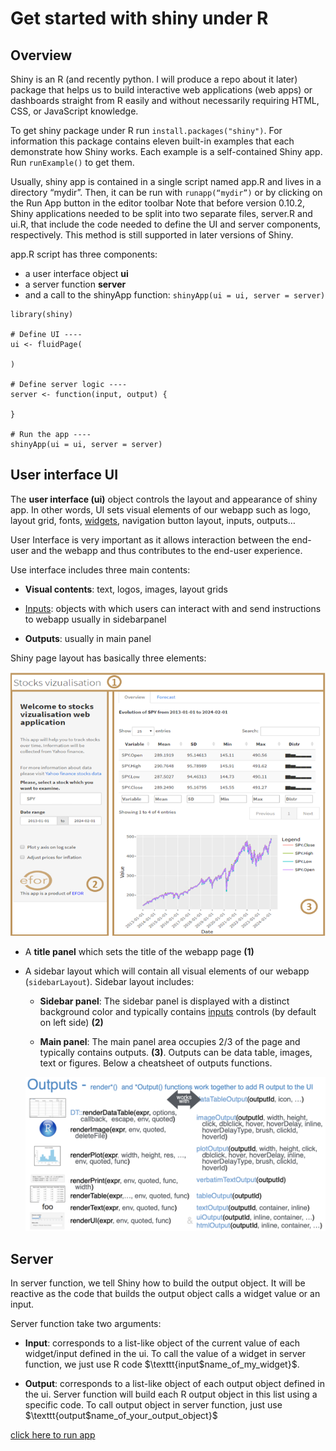# Get started with shiny under R

## Overview
Shiny is an R (and recently python. I will produce a repo about it later) package that helps us to build interactive web applications (web apps) or dashboards straight from R easily and without necessarily requiring HTML, CSS, or JavaScript knowledge.

To get shiny package under R run $\texttt{install.packages("shiny")}$. For information this package contains eleven built-in examples that each demonstrate how Shiny works. Each example is a self-contained Shiny app. Run $\texttt{runExample()}$ to get them.

Usually, shiny app is contained in a single script named app.R and lives in a directory “mydir”. Then, it can be run with $\texttt{runapp(“mydir”)}$ or by clicking on the Run App button in the editor toolbar 
Note that before version 0.10.2, Shiny applications needed to be split into two separate files, server.R and ui.R, that include the code needed to define the UI and server components, respectively. This method is still supported in later versions of Shiny.

app.R script has three components:
- a user interface object $\textbf{ui}$
- a server function $\textbf{server}$
- and a call to the shinyApp function: $\texttt{shinyApp(ui = ui, server = server)}$

```{r}
library(shiny)

# Define UI ----
ui <- fluidPage(
  
)

# Define server logic ----
server <- function(input, output) {
  
}

# Run the app ----
shinyApp(ui = ui, server = server)

```

## User interface UI

The $\textbf{user interface (ui)}$ object controls the layout and appearance of shiny app. In other words, UI sets visual elements of our webapp such as logo, layout grid, fonts, [widgets](https://shiny.posit.co/r/gallery/widgets/widget-gallery/), navigation button layout, inputs, outputs… 

User Interface is very important as it allows interaction between the end-user and the webapp and thus contributes to the end-user experience. 

Use interface includes three main contents:
- $\textbf{Visual contents}$: text, logos, images, layout grids

- [Inputs](https://shiny.posit.co/r/gallery/widgets/widget-gallery/): objects with which users can interact with and send instructions to webapp usually in sidebarpanel

- $\textbf{Outputs}$: usually in main panel

Shiny page layout has basically three elements:

![alt text](shot_stockapp.png)

- A $\textbf{title panel}$  which sets the title of the webapp page $\textbf{(1)}$

-  A sidebar layout which will contain all visual elements of our webapp ($\texttt{sidebarLayout}$). Sidebar layout includes:

    - $\textbf{Sidebar panel}$: The sidebar panel is displayed with a distinct background color and typically contains [inputs](https://shiny.posit.co/r/gallery/widgets/widget-gallery/) controls (by default on left side) $\textbf{(2)}$

    - $\textbf{Main panel}$: The main panel area occupies 2/3 of the page and typically contains outputs. $\textbf{(3)}$. Outputs can be data table, images, text or figures. Below a cheatsheet of outputs functions.

    ![alt text](cheatsheet-outputs.png)


## Server

In server function, we tell Shiny how to build the output object. It will be reactive as the code that builds the output object calls a widget value or an input.

Server function take two arguments:

- $\textbf{Input}$: corresponds to a list-like object of the current value of each widget/input defined in the ui. To call the value of a widget in server function, we just use R code $\texttt{input$name_of_my_widget}$. 

- $\textbf{Output}$: corresponds to a list-like object of each output object defined in the ui. Server function will build each R output object in this list using a specific code. To call output object in server function, just use $\texttt{output$name_of_your_output_object}$


[click here to run app](https://oagbohouto.shinyapps.io/APP-4/?_ga=2.60336173.1667294675.1682961383-489944053.1682961383)
